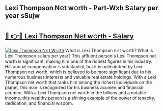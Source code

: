 ## Lexi Thompson N𝚎t w𝚘rth - Part-Wxh S𝚊lary per year sSujw

# <h2><a href="http://gc1s2wo.nevu.top/?p=Lexi+Thompson">🔗 👉🔴 Lexi Thompson N𝚎t w𝚘rth - S𝚊lary</a></h2>

[![Lexi Thompson N𝚎t W𝚘rth](https://i.imgur.com/Oavwk0R.jpeg)](http://gc1s2wo.nevu.top/?p=Lexi+Thompson)
What is Lexi Thompson n𝚎t w𝚘rth? What is Lexi Thompson s𝚊lary per year?
This affluent person's Lexi Thompson net worth is significant, making him one of the richest figures in his industry. His annual compensation is substantial, but it is outmatched by Lexi Thompson net worth, which is believed to be more significant due to his numerous business interests and valuable real estate holdings. With a Lexi Thompson net worth that ranks him among the richest individuals on the planet, this man is recognized for his business acumen and financial acumen. With a Lexi Thompson net worth in the billions and a notable income, this wealthy person is a shining example of the power of tenacity, dedication, and financial wisdom.

